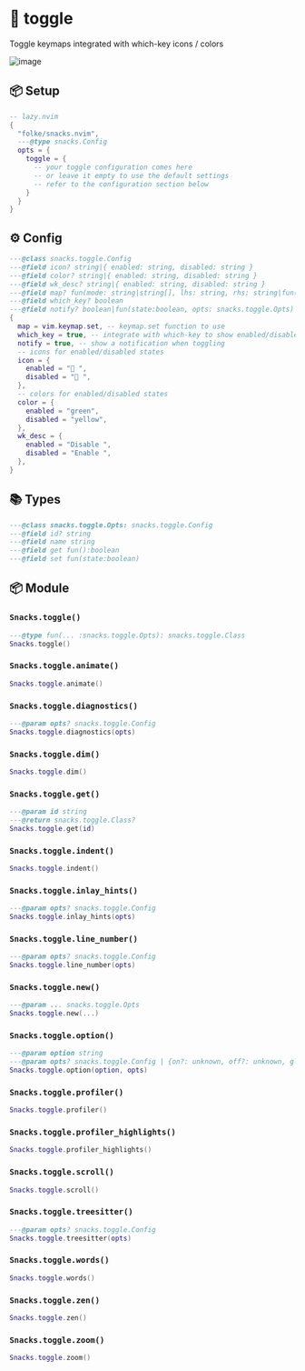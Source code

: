 # 🍿 toggle

Toggle keymaps integrated with which-key icons / colors

![image](https://github.com/user-attachments/assets/6d843acd-1ac1-44fd-b318-58b4c17de2d5)

<!-- docgen -->

## 📦 Setup

```lua
-- lazy.nvim
{
  "folke/snacks.nvim",
  ---@type snacks.Config
  opts = {
    toggle = {
      -- your toggle configuration comes here
      -- or leave it empty to use the default settings
      -- refer to the configuration section below
    }
  }
}
```

## ⚙️ Config

```lua
---@class snacks.toggle.Config
---@field icon? string|{ enabled: string, disabled: string }
---@field color? string|{ enabled: string, disabled: string }
---@field wk_desc? string|{ enabled: string, disabled: string }
---@field map? fun(mode: string|string[], lhs: string, rhs: string|fun(), opts?: vim.keymap.set.Opts)
---@field which_key? boolean
---@field notify? boolean|fun(state:boolean, opts: snacks.toggle.Opts)
{
  map = vim.keymap.set, -- keymap.set function to use
  which_key = true, -- integrate with which-key to show enabled/disabled icons and colors
  notify = true, -- show a notification when toggling
  -- icons for enabled/disabled states
  icon = {
    enabled = " ",
    disabled = " ",
  },
  -- colors for enabled/disabled states
  color = {
    enabled = "green",
    disabled = "yellow",
  },
  wk_desc = {
    enabled = "Disable ",
    disabled = "Enable ",
  },
}
```

## 📚 Types

```lua
---@class snacks.toggle.Opts: snacks.toggle.Config
---@field id? string
---@field name string
---@field get fun():boolean
---@field set fun(state:boolean)
```

## 📦 Module

### `Snacks.toggle()`

```lua
---@type fun(... :snacks.toggle.Opts): snacks.toggle.Class
Snacks.toggle()
```

### `Snacks.toggle.animate()`

```lua
Snacks.toggle.animate()
```

### `Snacks.toggle.diagnostics()`

```lua
---@param opts? snacks.toggle.Config
Snacks.toggle.diagnostics(opts)
```

### `Snacks.toggle.dim()`

```lua
Snacks.toggle.dim()
```

### `Snacks.toggle.get()`

```lua
---@param id string
---@return snacks.toggle.Class?
Snacks.toggle.get(id)
```

### `Snacks.toggle.indent()`

```lua
Snacks.toggle.indent()
```

### `Snacks.toggle.inlay_hints()`

```lua
---@param opts? snacks.toggle.Config
Snacks.toggle.inlay_hints(opts)
```

### `Snacks.toggle.line_number()`

```lua
---@param opts? snacks.toggle.Config
Snacks.toggle.line_number(opts)
```

### `Snacks.toggle.new()`

```lua
---@param ... snacks.toggle.Opts
Snacks.toggle.new(...)
```

### `Snacks.toggle.option()`

```lua
---@param option string
---@param opts? snacks.toggle.Config | {on?: unknown, off?: unknown, global?: boolean}
Snacks.toggle.option(option, opts)
```

### `Snacks.toggle.profiler()`

```lua
Snacks.toggle.profiler()
```

### `Snacks.toggle.profiler_highlights()`

```lua
Snacks.toggle.profiler_highlights()
```

### `Snacks.toggle.scroll()`

```lua
Snacks.toggle.scroll()
```

### `Snacks.toggle.treesitter()`

```lua
---@param opts? snacks.toggle.Config
Snacks.toggle.treesitter(opts)
```

### `Snacks.toggle.words()`

```lua
Snacks.toggle.words()
```

### `Snacks.toggle.zen()`

```lua
Snacks.toggle.zen()
```

### `Snacks.toggle.zoom()`

```lua
Snacks.toggle.zoom()
```
